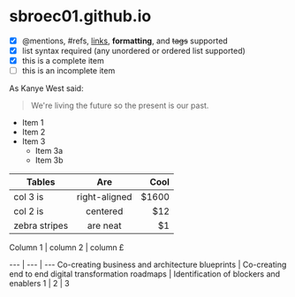 # sbroec01.github.io

- [x] @mentions, #refs, [links](), **formatting**, and <del>tags</del> supported
- [x] list syntax required (any unordered or ordered list supported)
- [x] this is a complete item
- [ ] this is an incomplete item

As Kanye West said:

> We're living the future so
> the present is our past.


- Item 1
- Item 2
- Item 3
   - Item 3a
   - Item 3b

| Tables        | Are           | Cool  |
| ------------- |:-------------:| -----:|
| col 3 is      | right-aligned | $1600 |
| col 2 is      | centered      |   $12 |
| zebra stripes | are neat      |    $1 |


Column 1 | column 2 | column £

--- | --- | ---
Co-creating business and architecture blueprints | Co-creating end to end digital transformation roadmaps | Identification of blockers and enablers
1 | 2 | 3
